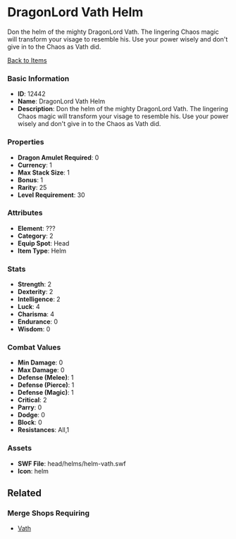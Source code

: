 # DragonLord Vath Helm

Don the helm of the mighty DragonLord Vath. The lingering Chaos magic will transform your visage to resemble his. Use your power wisely and don't give in to the Chaos as Vath did.

[Back to Items](../items.md)

### Basic Information

- **ID**: 12442
- **Name**: DragonLord Vath Helm
- **Description**: Don the helm of the mighty DragonLord Vath. The lingering Chaos magic will transform your visage to resemble his. Use your power wisely and don&#039;t give in to the Chaos as Vath did.

### Properties

- **Dragon Amulet Required**: 0
- **Currency**: 1
- **Max Stack Size**: 1
- **Bonus**: 1
- **Rarity**: 25
- **Level Requirement**: 30

### Attributes

- **Element**: ???
- **Category**: 2
- **Equip Spot**: Head
- **Item Type**: Helm

### Stats

- **Strength**: 2
- **Dexterity**: 2
- **Intelligence**: 2
- **Luck**: 4
- **Charisma**: 4
- **Endurance**: 0
- **Wisdom**: 0

### Combat Values

- **Min Damage**: 0
- **Max Damage**: 0
- **Defense (Melee)**: 1
- **Defense (Pierce)**: 1
- **Defense (Magic)**: 1
- **Critical**: 2
- **Parry**: 0
- **Dodge**: 0
- **Block**: 0
- **Resistances**: All,1

### Assets

- **SWF File**: head/helms/helm-vath.swf
- **Icon**: helm

## Related

### Merge Shops Requiring

- [Vath](../merge-shops/206-vath.md)

